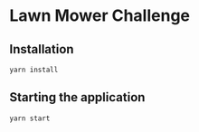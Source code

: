 # Lawn Mower Challenge

## Installation

```
yarn install
```

## Starting the application

```
yarn start
```
